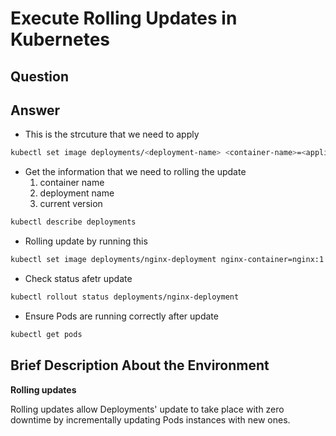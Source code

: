 # Execute Rolling Updates in Kubernetes

## Question

## Answer

- This is the strcuture that we need to apply

```bash
kubectl set image deployments/<deployment-name> <container-name>=<applicaion>:<new-version>
```

- Get the information that we need to rolling the update
  1. container name
  2. deployment name
  3. current version

```bash
kubectl describe deployments
```

- Rolling update by running this

```bash
kubectl set image deployments/nginx-deployment nginx-container=nginx:1.18
```

- Check status afetr update

```bash
kubectl rollout status deployments/nginx-deployment
```

- Ensure Pods are running correctly after update

```bash
kubectl get pods
```

## Brief Description About the Environment

**Rolling updates**

Rolling updates allow Deployments' update to take place with zero downtime by incrementally updating Pods instances with new ones.
